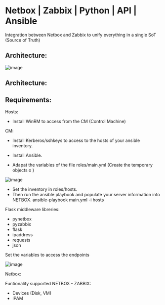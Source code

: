 # Netbox | Zabbix | Python | API | Ansible 

Integration between Netbox and Zabbix to unify everything in a single SoT (Source of Truth)

## Architecture:
![image](https://user-images.githubusercontent.com/86939628/224458899-5c0c49e8-d94a-4a73-bb90-963f0122432a.png)

## Architecture:


## Requirements:
Hosts:
  - Install WinRM to access from the CM (Control Machine)

CM:
  - Install Kerberos/sshkeys to access to the hosts of your ansible inventory.
  - Install Ansible.
  
  - Adapat the variables of the file roles/main.yml (Create the temporary objects o )
  
  ![image](https://user-images.githubusercontent.com/86939628/224456020-4c4954c4-1fde-479e-85e7-90cabafb49cd.png)
 
  - Set the inventory in roles/hosts.
  - Then run the ansible playbook and populate your server information into NETBOX.
     ansible-playbook main.yml -i hosts
  

Flask middleware libreries:
  - pynetbox
  - pyzabbix
  - flask
  - ipaddress
  - requests
  - json
  
  Set the variables to access the endpoints
  
  ![image](https://user-images.githubusercontent.com/86939628/224456921-af46541e-9f0d-4669-be24-429d6fd4c02a.png)

Netbox:


  

Funtionality supported NETBOX - ZABBIX:
- Devices (Disk, VM)
- IPAM
